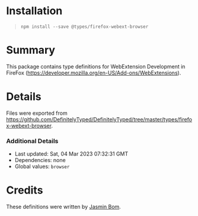 # Installation
> `npm install --save @types/firefox-webext-browser`

# Summary
This package contains type definitions for WebExtension Development in FireFox (https://developer.mozilla.org/en-US/Add-ons/WebExtensions).

# Details
Files were exported from https://github.com/DefinitelyTyped/DefinitelyTyped/tree/master/types/firefox-webext-browser.

### Additional Details
 * Last updated: Sat, 04 Mar 2023 07:32:31 GMT
 * Dependencies: none
 * Global values: `browser`

# Credits
These definitions were written by [Jasmin Bom](https://github.com/jsmnbom).
